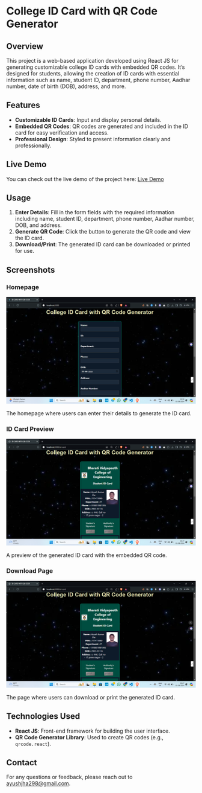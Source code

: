 # College ID Card with QR Code Generator

## Overview

This project is a web-based application developed using React JS for generating customizable college ID cards with embedded QR codes. It’s designed for students, allowing the creation of ID cards with essential information such as name, student ID, department, phone number, Aadhar number, date of birth (DOB), address, and more.

## Features

- **Customizable ID Cards**: Input and display personal details.
- **Embedded QR Codes**: QR codes are generated and included in the ID card for easy verification and access.
- **Professional Design**: Styled to present information clearly and professionally.


## Live Demo
You can check out the live demo of the project here: <a href="https://id-card-with-qr-code-generator.vercel.app/" target="_blank">Live Demo</a>

## Usage

1. **Enter Details**: Fill in the form fields with the required information including name, student ID, department, phone number, Aadhar number, DOB, and address.
2. **Generate QR Code**: Click the button to generate the QR code and view the ID card.
3. **Download/Print**: The generated ID card can be downloaded or printed for use.

## Screenshots

### Homepage

![Homepage](homepage-1.png)


The homepage where users can enter their details to generate the ID card.

### ID Card Preview

![ID Card Preview](id-card-front.png)

A preview of the generated ID card with the embedded QR code.

### Download Page

![Download Page](id-card-front.png)

The page where users can download or print the generated ID card.

## Technologies Used

- **React JS**: Front-end framework for building the user interface.
- **QR Code Generator Library**: Used to create QR codes (e.g., `qrcode.react`).


## Contact

For any questions or feedback, please reach out to [ayushjha298@gmail.com](mailto:ayushjha298@gmail.com).
